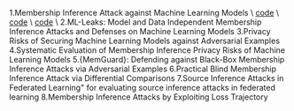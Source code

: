1.Membership Inference Attack against Machine Learning Models \\
[code](https://github.com/csong27/membership-inference) \\ 
[code](https://github.com/yonsei-cysec/Membership_Inference_Attack) \\
[code](https://github.com/spring-epfl/mia) \\
2.ML-Leaks: Model and Data Independent Membership Inference Attacks and Defenses on Machine Learning Models
3.Privacy Risks of Securing Machine Learning Models against Adversarial Examples
4.Systematic Evaluation of Membership Inference Privacy Risks of Machine Learning Models
5.{MemGuard}: Defending against Black-Box Membership Inference Attacks via Adversarial Examples
6.Practical Blind Membership Inference Attack via Differential Comparisons
7.Source Inference Attacks in Federated Learning" for evaluating source inference attacks in federated learning
8.Membership Inference Attacks by Exploiting Loss Trajectory
